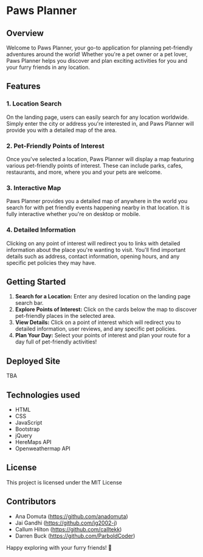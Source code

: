 # Paws Planner

## Overview

Welcome to Paws Planner, your go-to application for planning pet-friendly adventures around the world! Whether you're a pet owner or a pet lover, Paws Planner helps you discover and plan exciting activities for you and your furry friends in any location.

## Features

### 1. Location Search

On the landing page, users can easily search for any location worldwide. Simply enter the city or address you're interested in, and Paws Planner will provide you with a detailed map of the area.

### 2. Pet-Friendly Points of Interest

Once you've selected a location, Paws Planner will display a map featuring various pet-friendly points of interest. These can include parks, cafes, restaurants, and more, where you and your pets are welcome.

### 3. Interactive Map

Paws Planner provides you a detailed map of anywhere in the world you search for with pet friendly events happening nearby in that location. It is fully interactive whether you're on desktop or mobile. 

### 4. Detailed Information

Clicking on any point of interest will redirect you to links with detailed information about the place you're wanting to visit. You'll find important details such as address, contact information, opening hours, and any specific pet policies they may have.

## Getting Started

1. **Search for a Location:** Enter any desired location on the landing page search bar.
2. **Explore Points of Interest:** Click on the cards below the map to discover pet-friendly places in the selected area.
3. **View Details:** Click on a point of interest which will redirect you to detailed information, user reviews, and any specific pet policies.
4. **Plan Your Day:** Select your points of interest and plan your route for a day full of pet-friendly activities!

## Deployed Site
TBA

## Technologies used
- HTML
- CSS
- JavaScript
- Bootstrap
- jQuery
- HereMaps API
- Openweathermap API

## License
This project is licensed under the MIT License

## Contributors
- Ana Domuta (https://github.com/anadomuta)
- Jai Gandhi (https://github.com/jg2002-j)
- Callum Hilton (https://github.com/calltekk)
- Darren Buck (https://github.com/ParboldCoder)

Happy exploring with your furry friends! 🐾




